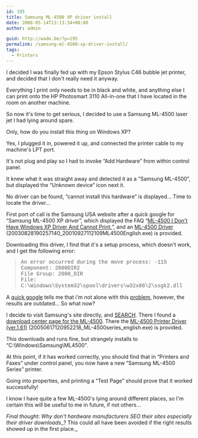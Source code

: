 ```yaml
---
id: 195
title: Samsung ML-4500 XP driver install
date: 2008-05-14T13:13:34+00:00
author: admin

guid: http://wade.be/?p=195
permalink: /samsung-ml-4500-xp-driver-install/
tags:
  - Printers
---
```

<p class="lead">
  I decided I was finally fed up with my Epson Stylus C46 bubble jet printer, and decided that I don't really need it anyway.
</p>

Everything I print only needs to be in black and white, and anything else I can print onto the HP Photosmart 3110 All-in-one that I have located in the room on another machine.

So now it's time to get serious, I decided to use a Samsung ML-4500 laser jet I had lying around spare.

Only, how do you install this thing on Windows XP?

<!--more-->

Yes, I plugged it in, powered it up, and connected the printer cable to my machine's LPT port.

It's not plug and play so I had to invoke &#8220;Add Hardware&#8221; from within control panel.

It knew what it was straight away and detected it as a &#8220;Samsung ML-4500&#8221;, but displayed the &#8220;Unknown device&#8221; icon next it.

No driver can be found, &#8220;cannot install this hardware&#8221; is displayed&#8230; Time to locate the driver&#8230;

First port of call is the Samsung USA website after a quick google for &#8220;Samsung ML-4500 XP driver&#8221;, which displayed the FAQ &#8220;[ML-4500 I Don't Have Windows XP Driver And Cannot Print.](http://erms.samsungusa.com/customer/sea/jsp/faqs/faqs_view.jsp?PG_ID=1&AT_ID=8188&PROD_SUB_ID=29&PROD_ID=29)&#8220;, and an [ML-4500 Driver](http://www.samsungusa.com/UPLOAD/ecms/sw/20030828190257140_20010927112109ML4500English.exe) (20030828190257140_20010927112109ML4500English.exe) is provided.

Downloading this driver, I find that it's a setup process, which doesn't work, and I get the following error:

> <span style="font-family: Courier New;">An error occurred during the move process: -115<br /> Component: 2000DIR2<br /> File Group: 2000_DIR<br /> File: C:\Windows\System32\spool\drivers\w32x86\2\ssgk2.dll</span>

A [quick google](http://www.google.com/search?q=%22An+error+occurred+during+the+move+process:+-115%22) tells me that i'm not alone with this [problem](http://www.computergripes.com/samsung.ml4500.html), however, the results are outdated&#8230; So what now?

I decide to visit Samsung's site directly, and [SEARCH](http://www.samsung.com/us/function/search/resultList.do?searchWord=ML-4500). There I found a [download center page for the ML-4500](http://www.samsung.com/us/support/download/supportDown.do?model_nm=ML-4500&mType=DR&vType=L&disp_nm=ML-4500). There the [ML-4500 Printer Driver (ver.1.61)](http://org.downloadcenter.samsung.com/downloadfile/ContentsFile.aspx?CDSite=us&CttFileID=39612&CDCttType=DR&ModelType=N&ModelName=ML-4500&language=&cate_type=all&VPath=DR/200506/20050617120952218_ML-4500series_english.exe) (20050617120952218\_ML-4500series\_english.exe) is provided.

This downloads and runs fine, but strangely installs to &#8220;C:\Windows\Samsung\ML4500&#8221;.

At this point, if it has worked correctly, you should find that in &#8220;Printers and Faxes&#8221; under control panel, you now have a new &#8220;Samsung ML-4500 Series&#8221; printer.

Going into properties, and printing a &#8220;Test Page&#8221; should prove that it worked successfully!

I know I have quite a few ML-4500's lying around different places, so I'm certain this will be useful to me in future, if not others&#8230;

_Final thought: Why don't hardware manufacturers SEO their sites especially their_ _driver downloads__? This could all have been avoided if the right results showed up in the first place._